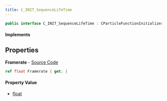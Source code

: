 ```yaml
---
title: C_INIT_SequenceLifeTime
---
```


```csharp
public interface C_INIT_SequenceLifeTime : CParticleFunctionInitializer, CParticleFunction, ISchemaClass<CParticleFunction>, ISchemaClass<CParticleFunctionInitializer>, ISchemaClass<C_INIT_SequenceLifeTime>, ISchemaField, ISchemaClass, INativeHandle
```

#### Implements

## Properties

**Framerate** - [Source Code](https://github.com/swiftly-solution/swiftlys2/blob/main/managed/src/SwiftlyS2.Generated/Schemas/Interfaces/C_INIT_SequenceLifeTime.cs#L16)

```csharp
ref float Framerate { get; }
```

#### Property Value

- [float](https://learn.microsoft.com/dotnet/api/system.single)

